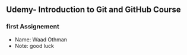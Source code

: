 ## Udemy- Introduction to Git and GitHub Course
### first Assignement

* Name: Waad Othman
* Note: good luck
